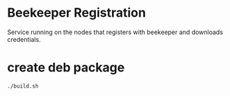 # Beekeeper Registration

Service running on the nodes that registers with beekeeper and downloads credentials.


# create deb package
```bash
./build.sh
```
